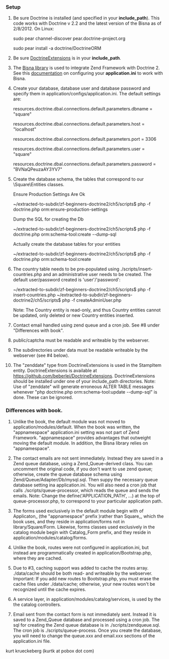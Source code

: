 ### Setup 

1. Be sure Doctrine is installed (and specified in your **include_path**). This code works with Doctrine v 2.2 and the latest
   version of the Bisna as of 2/8/2012. On Linux:

   sudo pear channel-discover pear.doctrine-project.org

   sudo pear install -a doctrine/DoctrineORM

2. Be sure [DoctrineExtensions](https://github.com/beberlei/DoctrineExtensions) is in your **include_path**.

3. The [Bisna library](https://github.com/guilhermeblanco/ZendFramework1-Doctrine2 ) is used to integrate Zend Framework with Doctrine 2. See this [documentation](http://www.kurttest.com/zfa/bisna.html) on configuring your **application.ini** to work with Bisna.

4. Create your database, database user and database password and specify them in application/configs/application.ini. The default settings are:

    resources.doctrine.dbal.connections.default.parameters.dbname   = "square"

    resources.doctrine.dbal.connections.default.parameters.host = "localhost"

    resources.doctrine.dbal.connections.default.parameters.port = 3306

    resources.doctrine.dbal.connections.default.parameters.user = "square"

    resources.doctrine.dbal.connections.default.parameters.password = "BVNaQPeuzaAY3YV7"

5. Create the database schema, the tables that correspond to our \Square\Entities classes.

    Ensure Production Settings Are Ok

    ~/extracted-to-subdir/zf-beginners-doctrine2/ch5/scripts$ php -f doctrine.php orm:ensure-production-settings
        
    Dump the SQL for creating the Db
    
    ~/extracted-to-subdir/zf-beginners-doctrine2/ch5/scripts$ php -f doctrine.php orm:schema-tool:create --dump-sql
        
    Actually create the database tables for your entities
    
    ~/extracted-to-subdir/zf-beginners-doctrine2/ch5/scripts$ php -f doctrine.php orm:schema-tool:create
        
6. The country table needs to be pre-populated using ./scripts/insert-countries.php and an administrative user needs to be created.
   The default user/password created is 'user'/'password':

    ~/extracted-to-subdir/zf-beginners-doctrine2/ch5/scripts$ php -f insert-countries.php
    ~/extracted-to-subdir/zf-beginners-doctrine2/ch5/scripts$ php -f createAdminUser.php
   
    Note: The Country entity is read-only, and thus Country entities cannot be updated, only deleted or new Country entities inserted. 

7. Contact email handled using zend queue and a cron job. See \#8 under "Differences with book".

8. public/captcha must be readable and writeable by the webserver.

9. The subdirectories under data must be readable writeable by the webserver (see \#4 below).

10. The "zenddate" type from DoctrineExtensions is used in the StampItem entity. DoctrineExtensions is available at https://github.com/beberlei/DoctrineExtensions.
    DoctrineExtensions should be installed under one of your include_path directories. 
    Note: Use of "zenddate" will generate erroneous ALTER TABLE messages whenever "php doctrine.php orm:schema-tool:update --dump-sql" is done. 
    These can be ignored.

### Differences with book.

1. Unlike the book, the default module was not moved to application/modules/default. When the book was written, the "appnamespace" application.ini
   setting was not part of Zend Framework. "appnamespace" provides advantages that outweight moving the default module. In addition, the Bisna library
   relies on "appnamespace".

2. The contact emails are not sent immediately. Instead they are saved in a Zend queue database, using a Zend_Queue-derived class.
   You can uncomment the original code, if you don't want to use zend queue; otherwise, create the queue database schema using Zend/Queue/Adapter/Db/mysql.sql.
   Then suppy the necessary queue database setting ina application.ini.  You will also need a cron job that calls ./scripts/queue-processor, which reads
   the queue and sends the emails.
   Note: Change the define('APPLICATION_PATH', ...) at the top of queue-processor.php, to correspond to your particular application path.

3. The forms used exclusively in the default module begin with of Applicaton_ (the "appnamespace" prefix )rather than Square_, which the book uses, and
   they reside in application/forms not in library/Square/Form. Likewise, forms classes used exclusively in the catalog module begin with Catalog_Form prefix, 
   and they reside in application/modules/catalog/forms. 

5. Unlike the book, routes were not configured in application.ini, but instead are programmatically created in application/Bootstrap.php,
   where they are cached. 

6. Due to #3, caching support was added to cache the routes array. ./data/cache should be both read- and writeable by the webserver.  
   Important: If you add new routes to Bootstrap.php, you must erase the cache files under ./data/cache; otherwise, your new routes won't
   be recognized until the cache expires. 

7. A service layer, in application/modules/catalog/services, is used by the the catalog controllers.

8. Email sent from the contact form is not immediately sent. Instead it is saved to a Zend_Queue database and processed using
   a cron job. The sql for creating the Zend queue database is in ./scripts/zendqueue.sql. The cron job is ./scripts/queue-process.
   Once you create the database, you will need to change the queue.xxx and email.xxx sections of the application.ini file.

kurt krueckeberg (kurtk at pobox dot com)
